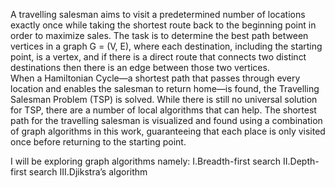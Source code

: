 A travelling salesman aims to visit a predetermined number of locations exactly once while taking the shortest route back to the beginning point in order to maximize sales. 
The task is to determine the best path between vertices in a graph G = (V, E), where each destination, including the starting point, is a vertex, and if there is a direct route that connects two distinct destinations then there is an edge between those two vertices.  
When a Hamiltonian Cycle—a shortest path that passes through every location and enables the salesman to return home—is found, the Travelling Salesman Problem (TSP) is solved. While there is still no universal solution for TSP, there are a number of local algorithms that can help. 
The shortest path for the travelling salesman is visualized and found using a combination of graph algorithms in this work, guaranteeing that each place is only visited once before returning to the starting point.

I will be exploring graph algorithms namely:
I.Breadth-first search
II.Depth-first search
III.Djikstra’s algorithm
